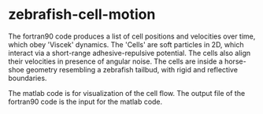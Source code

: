# zebrafish-cell-motion

The fortran90 code produces a list of cell positions and velocities over time, which obey 'Viscek' dynamics.
The 'Cells' are soft particles in 2D, which interact via a short-range adhesive-repulsive potential. The cells also
align their velocities in presence of angular noise.
The cells are inside a horse-shoe geometry resembling a zebrafish tailbud, with rigid and reflective boundaries.


The matlab code is for visualization of the cell flow. The output file of the fortran90 code is the input for the matlab code.
